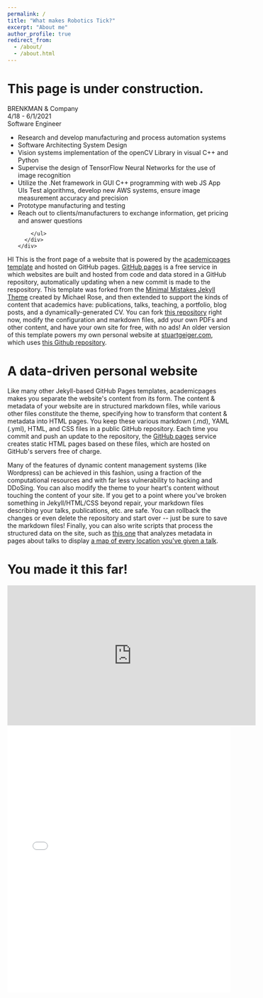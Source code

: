 ```yaml
---
permalink: /
title: "What makes Robotics Tick?"
excerpt: "About me"
author_profile: true
redirect_from: 
  - /about/
  - /about.html
---
```


<!-- gray the screen out with a cite under construction text -->
<div class="under-construction">
  <h1>This page is under construction.</h1>
</div>

<!-- make a dropdown message -->


<div class="experience-wrapper">

  <div> 
  <!-- <div onclick="window.open('https://www.youtube.com/watch?v=1jVtbmFw4GM');" style="cursor: pointer;"> -->
    <div class="company-wrapper clearfix">
      <div class="experience-title">BRENKMAN & Company</div> <!-- NAME OF THE COMPANY YOUWORK WITH  -->
      <div class="time">4/18 - 6/1/2021</div> <!-- THE TIME YOU WORK WITH THE COMPANY  -->
    </div>
    <div class="job-wrapper clearfix">
      <div class="experience-title">Software Engineer</div> <!-- JOB TITLE  -->
      <div class="company-description">
        <ul>
          <li>Research and develop manufacturing and
            process automation systems</li>
          <li>Software Architecting System Design</li>
          <li>Vision systems implementation of the
            openCV Library in visual C++ and Python</li>
          <li>Supervise the design of TensorFlow Neural
            Networks for the use of image recognition</li>
          <li>Utilize the .Net framework in GUI C++
            programming with web JS App UIs
            Test algorithms, develop new AWS
            systems, ensure image measurement accuracy and precision</li>  
          <li>Prototype manufacturing and testing</li>  
          <li> Reach out to clients/manufacturers
            to exchange information, get pricing
            and answer questions</li>  
            
        </ul>
      </div>
    </div>
  </div>
</div>

HI This is the front page of a website that is powered by the [academicpages template](https://github.com/academicpages/academicpages.github.io) and hosted on GitHub pages. [GitHub pages](https://pages.github.com) is a free service in which websites are built and hosted from code and data stored in a GitHub repository, automatically updating when a new commit is made to the respository. This template was forked from the [Minimal Mistakes Jekyll Theme](https://mmistakes.github.io/minimal-mistakes/) created by Michael Rose, and then extended to support the kinds of content that academics have: publications, talks, teaching, a portfolio, blog posts, and a dynamically-generated CV. You can fork [this repository](https://github.com/academicpages/academicpages.github.io) right now, modify the configuration and markdown files, add your own PDFs and other content, and have your own site for free, with no ads! An older version of this template powers my own personal website at [stuartgeiger.com](http://stuartgeiger.com), which uses [this Github repository](https://github.com/staeiou/staeiou.github.io).

A data-driven personal website
======
Like many other Jekyll-based GitHub Pages templates, academicpages makes you separate the website's content from its form. The content & metadata of your website are in structured markdown files, while various other files constitute the theme, specifying how to transform that content & metadata into HTML pages. You keep these various markdown (.md), YAML (.yml), HTML, and CSS files in a public GitHub repository. Each time you commit and push an update to the repository, the [GitHub pages](https://pages.github.com/) service creates static HTML pages based on these files, which are hosted on GitHub's servers free of charge.

Many of the features of dynamic content management systems (like Wordpress) can be achieved in this fashion, using a fraction of the computational resources and with far less vulnerability to hacking and DDoSing. You can also modify the theme to your heart's content without touching the content of your site. If you get to a point where you've broken something in Jekyll/HTML/CSS beyond repair, your markdown files describing your talks, publications, etc. are safe. You can rollback the changes or even delete the repository and start over -- just be sure to save the markdown files! Finally, you can also write scripts that process the structured data on the site, such as [this one](https://github.com/academicpages/academicpages.github.io/blob/master/talkmap.ipynb) that analyzes metadata in pages about talks to display [a map of every location you've given a talk](https://academicpages.github.io/talkmap.html).

You made it this far!
======
<!-- show a YouTube video -->
<div class="embed-container">
  <iframe width="560" height="315" src="https://www.youtube.com/embed/tgbNymZ7vqY" frameborder="0" allowfullscreen></iframe>
</div>

<!-- show the objFileLoader-master/3dModels.html file -->
<div>
<iframe src="/objFileLoader-master/3dModels.html" width="100%" height="600px" frameborder="0"></iframe> 
</div>
